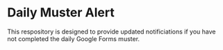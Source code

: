 # Daily Muster Alert

This respository is designed to provide updated notificiations if you have not completed the daily Google Forms muster. 

